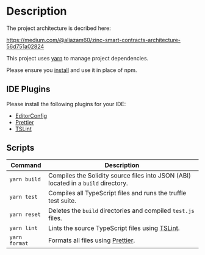 # Description

The project architecture is decribed here:

https://medium.com/@aliazam60/zinc-smart-contracts-architecture-56d751a02824 

This project uses [yarn][yarn] to manage project dependencies.

Please ensure you [install][yarn-install] and use it in place of npm.

## IDE Plugins

Please install the following plugins for your IDE:

* [EditorConfig](http://editorconfig.org/#download)
* [Prettier](https://prettier.io/docs/en/editors.html)
* [TSLint](https://palantir.github.io/tslint)

## Scripts

| Command       | Description                                                                        |
| ------------- | ---------------------------------------------------------------------------------- |
| `yarn build`  | Compiles the Solidity source files into JSON (ABI) located in a `build` directory. |
| `yarn test`   | Compiles all TypeScript files and runs the truffle test suite.                     |
| `yarn reset`  | Deletes the `build` directories and compiled `test.js` files.                      |
| `yarn lint`   | Lints the source TypeScript files using [TSLint][tslint].                          |
| `yarn format` | Formats all files using [Prettier][prettier].                                      |

[prettier]: https://prettier.io
[tslint]: https://palantir.github.io/tslint
[yarn]: https://yarnpkg.com
[yarn-install]: https://yarnpkg.com/en/docs/install

